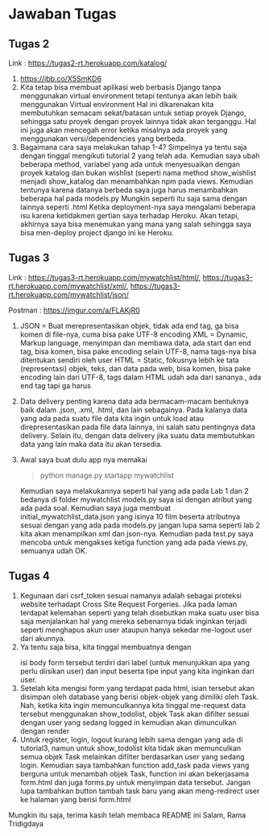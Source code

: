 # Jawaban Tugas

## Tugas 2
Link : https://tugas2-rt.herokuapp.com/katalog/

1. https://ibb.co/X5SmKD6
2. Kita tetap bisa membuat aplikasi web berbasis Django tanpa menggunakan virtual environment tetapi tentunya akan lebih baik menggunakan Virtual environment
   Hal ini dikarenakan kita membutuhkan semacam sekat/batasan untuk setiap proyek Django, sehingga satu proyek dengan proyek lainnya tidak akan terganggu. Hal
   ini juga akan mencegah error ketika misalnya ada proyek yang menggunakan versi/dependencies yang berbeda.
3. Bagaimana cara saya melakukan tahap 1-4? Simpelnya ya tentu saja dengan tinggal mengikuti tutorial 2 yang telah ada. Kemudian saya ubah beberapa method, variabel
   yang ada untuk menyesuaikan dengan proyek katalog dan bukan wishlist (seperti nama method show_wishlist menjadi show_katalog dan menambahkan npm pada views. 
   Kemudian tentunya karena datanya berbeda saya juga harus menambahkan beberapa hal pada models.py Mungkin seperti itu saja sama dengan lainnya seperti .html
   Ketika deployment-nya saya mengalami  beberapa isu karena ketidakmen gertian saya terhadap Heroku. Akan tetapi, akhirnya saya bisa menemukan yang mana yang salah 
   sehingga saya bisa men-deploy project django ini ke Heroku.
   
## Tugas 3
Link : https://tugas3-rt.herokuapp.com/mywatchlist/html/, https://tugas3-rt.herokuapp.com/mywatchlist/xml/, https://tugas3-rt.herokuapp.com/mywatchlist/json/

Postman : https://imgur.com/a/FLAKjR0

1. JSON = Buat merepresentasikan objek, tidak ada end tag, ga bisa komen di file-nya, cuma bisa pake UTF-8 encoding
   XML = Dynamic, Markup language, menyimpan dan membawa data, ada start dan end tag, bisa komen, bisa pake encoding selain UTF-8, nama tags-nya bisa ditentukan                sendiri oleh user
   HTML = Static, fokusnya lebih ke tata (representasi) objek, teks, dan data pada web, bisa komen, bisa pake encoding lain dari UTF-8, tags 
          dalam HTML udah ada dari sananya., ada end tag tapi ga harus
2. Data delivery penting karena data ada bermacam-macam bentuknya baik dalam .json, .xml, .html, dan lain sebagainya. Pada kalanya data yang ada pada suatu file data      kita ingin untuk load atau direpresentasikan pada file data lainnya, ini salah satu pentingnya data delivery. Selain itu, dengan data delivery jika suatu data          membutuhkan data yang lain maka data itu akan tersedia.
3. Awal saya buat dulu app nya memakai 
   > python manage.py startapp mywatchlist
   
   Kemudian saya melakukannya seperti hal yang ada pada Lab 1 dan 2 bedanya di folder mywatchlist models.py saya isi dengan atribut yang ada pada soal. Kemudian saya      juga membuat initial_mywatchlist_data.json yang isinya 10 film beserta atributnya sesuai dengan yang ada pada models.py jangan lupa sama seperti lab 2 kita akan        menampilkan xml dan json-nya. Kemudian pada test.py saya mencoba untuk mengakses ketiga function yang ada pada views.py, semuanya udah OK. 
  
## Tugas 4

1. Kegunaan dari csrf_token sesuai namanya adalah sebagai proteksi website terhadapt Cross Site Request Forgeries. Jika pada laman terdapat kelemahan seperti yang        telah disebutkan maka suatu user bisa saja menjalankan hal yang mereka sebenarnya tidak inginkan terjadi seperti menghapus akun user ataupun hanya sekedar me-logout    user dari akunnya.
2. Ya tentu saja bisa, kita tinggal membuatnya dengan <form></form> isi body form tersebut terdiri dari label (untuk menunjukkan apa yang perlu diisikan user) dan        input beserta tipe input yang kita inginkan dari user.
3. Setelah kita mengisi form yang terdapat pada html, isian tersebut akan disimpan oleh database yang berisi objek-objek yang dimiliki oleh Task. Nah, ketika kita        ingin memunculkannya kita tinggal me-request data tersebut menggunakan show_todolist, objek Task akan difilter sesuai dengan user yang sedang logged in kemudian        akan dimunculkan dengan render
4. Untuk register, login, logout kurang lebih sama dengan yang ada di tutorial3, namun untuk show_todolist kita tidak akan memunculkan semua objek Task melainkan          difilter berdasarkan user yang sedang login. Kemudian saya tambahkan function add_task pada views yang berguna untuk menambah objek Task, function ini akan            bekerjasama form.html dan juga forms.py untuk menyimpan data tersebut. Jangan lupa tambahkan button tambah task baru yang akan meng-redirect user ke halaman yang      berisi form.html

Mungkin itu saja, terima kasih telah membaca README ini
Salam,
Rama Tridigdaya
